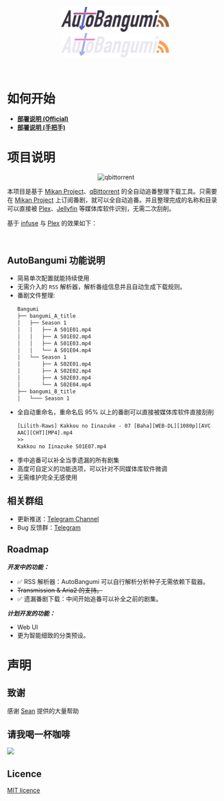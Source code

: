 <p align="center">
    <img src="https://github.com/EstrellaXD/Auto_Bangumi/blob/main/docs/image/auto_bangumi_v2.png#gh-light-mode-only" width=50%/>
    <img src="https://github.com/EstrellaXD/Auto_Bangumi/blob/main/docs/image/auto_bangumi_icon_v2-dark.png#gh-dark-mode-only" width=50%/>
</p>
<p align="center">
    <img title="docker build version" src="https://img.shields.io/docker/v/estrellaxd/auto_bangumi" alt="">
    <img title="release date" src="https://img.shields.io/github/release-date/estrellaxd/auto_bangumi" alt="">
    <img title="docker pull" src="https://img.shields.io/docker/pulls/estrellaxd/auto_bangumi" alt="">
    <img title="python version" src="https://img.shields.io/badge/python-3.10-blue" alt="">
    <img title="platform arch" src="https://img.shields.io/badge/arch-%20AMD64%20%2F%20ARM64-lightgrey" alt="">
</p>


# 如何开始

- **[部署说明 (Official)](https://github.com/EstrellaXD/Auto_Bangumi/wiki)**
- **[部署说明 (手把手)](https://www.himiku.com/archives/auto-bangumi.html)**

# 项目说明

<p align="center">
    <img title="mikan project" src="https://mikanani.me/images/mikan-pic.png" alt="" width="10%">
    <img title="qbittorrent" src="https://upload.wikimedia.org/wikipedia/commons/thumb/6/66/New_qBittorrent_Logo.svg/600px-New_qBittorrent_Logo.svg.png" width="10%">
</p>

本项目是基于 [Mikan Project](https://mikanani.me)、[qBittorrent](https://qbittorrent.org) 的全自动追番整理下载工具。只需要在 [Mikan Project](https://mikanani.me) 上订阅番剧，就可以全自动追番。并且整理完成的名称和目录可以直接被 [Plex]()、[Jellyfin]() 等媒体库软件识别，无需二次刮削。

基于 [infuse](https://firecore.com/infuse) 与 [Plex](https://plex.tv) 的效果如下：

<img title="plex" src="https://github.com/EstrellaXD/Auto_Bangumi/blob/main/docs/image/截屏2022-05-23%2020.47.39.png" alt="" width=50%><img title="infuse" src="https://github.com/EstrellaXD/Auto_Bangumi/blob/main/docs/image/截屏2022-05-23%2020.48.02.png" alt="" width=50%>

## AutoBangumi 功能说明

- 简易单次配置就能持续使用
- 无需介入的 `RSS` 解析器，解析番组信息并且自动生成下载规则。
- 番剧文件整理:
    ```
    Bangumi
    ├── bangumi_A_title
    │   ├── Season 1
    │   │   ├── A S01E01.mp4
    │   │   ├── A S01E02.mp4
    │   │   ├── A S01E03.mp4
    │   │   └── A S01E04.mp4
    │   └── Season 1
    │       ├── A S02E01.mp4
    │       ├── A S02E02.mp4
    │       ├── A S02E03.mp4
    │       └── A S02E04.mp4
    ├── bangumi_B_title
    │   └─── Season 1
    ```
- 全自动重命名，重命名后 95% 以上的番剧可以直接被媒体库软件直接刮削
    ```
  [Lilith-Raws] Kakkou no Iinazuke - 07 [Baha][WEB-DL][1080p][AVC AAC][CHT][MP4].mp4 
  >>
   Kakkou no Iinazuke S01E07.mp4
  ```
- 季中追番可以补全当季遗漏的所有剧集
- 高度可自定义的功能选项，可以针对不同媒体库软件微调
- 无需维护完全无感使用


## 相关群组

- 更新推送：[Telegram Channel](https://t.me/autobangumi_update)
- Bug 反馈群：[Telegram](https://t.me/+yNisOnDGaX5jMTM9)

## Roadmap

***开发中的功能：***

- ✅ RSS 解析器：AutoBangumi 可以自行解析分析种子无需依赖下载器。
- ~~Transmission & Aria2 的支持。~~
- ✅ 遗漏番剧下载：中间开始追番可以补全之前的剧集。

***计划开发的功能：***

- Web UI
- 更为智能细致的分类预设。

# 声明
## 致谢
感谢 [Sean](https://github.com/findix) 提供的大量帮助

## 请我喝一杯咖啡
<img src="https://tva1.sinaimg.cn/large/e6c9d24ely1h425na5hldj20u019077h.jpg" width=50%/>

## Licence
[MIT licence](https://github.com/EstrellaXD/Auto_Bangumi/blob/main/LICENSE)


